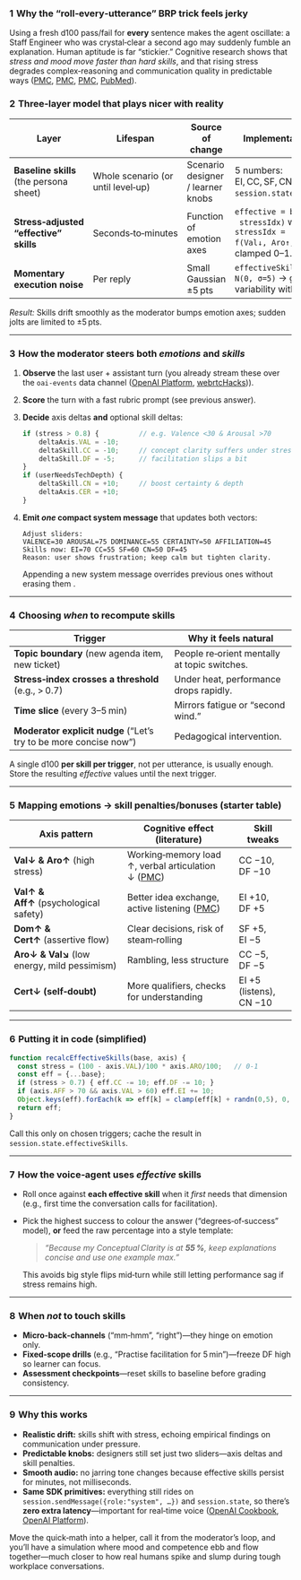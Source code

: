 ### 1  Why the “roll‑every‑utterance” BRP trick feels jerky

Using a fresh d100 pass/fail for **every** sentence makes the agent oscillate: a Staff Engineer who was crystal‑clear a second ago may suddenly fumble an explanation. Human aptitude is far “stickier.” Cognitive research shows that *stress and mood move faster than hard skills*, and that rising stress degrades complex‑reasoning and communication quality in predictable ways ([PMC][1], [PMC][2], [PMC][3], [PubMed][4]).

### 2  Three‑layer model that plays nicer with reality

| Layer                                   | Lifespan                           | Source of change                  | Implementation sketch                                                                            |
| --------------------------------------- | ---------------------------------- | --------------------------------- | ------------------------------------------------------------------------------------------------ |
| **Baseline skills** (the persona sheet) | Whole scenario (or until level‑up) | Scenario designer / learner knobs | 5 numbers: EI, CC, SF, CN, DF. Store in `session.state.skills`.                                  |
| **Stress‑adjusted “effective” skills**  | Seconds‑to‑minutes                 | Function of emotion axes          | `effective = base * (1 – stressIdx)` where `stressIdx = f(Val↓, Aro↑, Dom↑, Aff↓)`, clamped 0–1. |
| **Momentary execution noise**           | Per reply                          | Small Gaussian ±5 pts             | `effectiveSkill += N(0, σ=5)` → gentle variability without flip‑flop.                            |

*Result:* Skills drift smoothly as the moderator bumps emotion axes; sudden jolts are limited to ±5 pts.

---

### 3  How the moderator steers both *emotions* and *skills*

1. **Observe** the last user + assistant turn (you already stream these over the `oai-events` data channel ([OpenAI Platform][5], [webrtcHacks][6])).

2. **Score** the turn with a fast rubric prompt (see previous answer).

3. **Decide** axis deltas **and** optional skill deltas:

   ```ts
   if (stress > 0.8) {          // e.g. Valence <30 & Arousal >70
       deltaAxis.VAL = -10;
       deltaSkill.CC = -10;     // concept clarity suffers under stress
       deltaSkill.DF = -5;      // facilitation slips a bit
   }
   if (userNeedsTechDepth) {
       deltaSkill.CN = +10;     // boost certainty & depth
       deltaAxis.CER = +10;
   }
   ```

4. **Emit *one* compact system message** that updates both vectors:

   ```
   Adjust sliders:
   VALENCE=30 AROUSAL=75 DOMINANCE=55 CERTAINTY=50 AFFILIATION=45
   Skills now: EI=70 CC=55 SF=60 CN=50 DF=45
   Reason: user shows frustration; keep calm but tighten clarity.
   ```

   Appending a new system message overrides previous ones without erasing them .

---

### 4  Choosing *when* to recompute skills

| Trigger                                                           | Why it feels natural                         |
| ----------------------------------------------------------------- | -------------------------------------------- |
| **Topic boundary** (new agenda item, new ticket)                  | People re‑orient mentally at topic switches. |
| **Stress‑index crosses a threshold** (e.g., > 0.7)                | Under heat, performance drops rapidly.       |
| **Time slice** (every 3–5 min)                                    | Mirrors fatigue or “second wind.”            |
| **Moderator explicit nudge** (“Let’s try to be more concise now”) | Pedagogical intervention.                    |

A single d100 **per skill per trigger**, not per utterance, is usually enough. Store the resulting *effective* values until the next trigger.

---

### 5  Mapping emotions → skill penalties/bonuses (starter table)

| Axis pattern                                 | Cognitive effect (literature)                           | Skill tweaks            |
| -------------------------------------------- | ------------------------------------------------------- | ----------------------- |
| **Val↓ & Aro↑** (high stress)                | Working‑memory load ↑, verbal articulation ↓ ([PMC][3]) | CC −10, DF −10          |
| **Val↑ & Aff↑** (psychological safety)       | Better idea exchange, active listening ([PMC][7])       | EI +10, DF +5           |
| **Dom↑ & Cert↑** (assertive flow)            | Clear decisions, risk of steam‑rolling                  | SF +5, EI −5            |
| **Aro↓ & Val↘** (low energy, mild pessimism) | Rambling, less structure                                | CC −5, DF −5            |
| **Cert↓ (self‑doubt)**                       | More qualifiers, checks for understanding               | EI +5 (listens), CN −10 |

---

### 6  Putting it in code (simplified)

```ts
function recalcEffectiveSkills(base, axis) {
  const stress = (100 - axis.VAL)/100 * axis.ARO/100;   // 0‑1
  const eff = {...base};
  if (stress > 0.7) { eff.CC -= 10; eff.DF -= 10; }
  if (axis.AFF > 70 && axis.VAL > 60) eff.EI += 10;
  Object.keys(eff).forEach(k => eff[k] = clamp(eff[k] + randn(0,5), 0, 100));
  return eff;
}
```

Call this only on chosen triggers; cache the result in `session.state.effectiveSkills`.

---

### 7  How the voice‑agent uses *effective* skills

* Roll once against **each effective skill** when it *first* needs that dimension (e.g., first time the conversation calls for facilitation).
* Pick the highest success to colour the answer (“degrees‑of‑success” model), **or** feed the raw percentage into a style template:

  > *“Because my *Conceptual Clarity* is at **55 %**, keep explanations concise and use one example max.”*

  This avoids big style flips mid‑turn while still letting performance sag if stress remains high.

---

### 8  When *not* to touch skills

* **Micro‑back‑channels** (“mm‑hmm”, “right”)—they hinge on emotion only.
* **Fixed­‑scope drills** (e.g., “Practise facilitation for 5 min”)—freeze DF high so learner can focus.
* **Assessment checkpoints**—reset skills to baseline before grading consistency.

---

### 9  Why this works

* **Realistic drift:** skills shift with stress, echoing empirical findings on communication under pressure.
* **Predictable knobs:** designers still set just two sliders—axis deltas and skill penalties.
* **Smooth audio:** no jarring tone changes because effective skills persist for minutes, not milliseconds.
* **Same SDK primitives:** everything still rides on `session.sendMessage({role:"system", …})` and `session.state`, so there’s **zero extra latency**—important for real‑time voice ([OpenAI Cookbook][8], [OpenAI Platform][5]).

Move the quick‑math into a helper, call it from the moderator’s loop, and you’ll have a simulation where mood and competence ebb and flow together—much closer to how real humans spike and slump during tough workplace conversations.

[1]: https://pmc.ncbi.nlm.nih.gov/articles/PMC12242891/?utm_source=chatgpt.com "Improving breaking bad news communication skills through stress ..."
[2]: https://pmc.ncbi.nlm.nih.gov/articles/PMC8608119/?utm_source=chatgpt.com "Anxiety Effect on Communication Skills in Nursing Supervisors"
[3]: https://pmc.ncbi.nlm.nih.gov/articles/PMC10298416/?utm_source=chatgpt.com "Influence of Stress and Emotions in the Learning Process"
[4]: https://pubmed.ncbi.nlm.nih.gov/36625564/?utm_source=chatgpt.com "Team Stress and Its Impact on Interprofessional Teams: A Narrative ..."
[5]: https://platform.openai.com/docs/guides/voice-agents?utm_source=chatgpt.com "Voice agents - OpenAI API"
[6]: https://webrtchacks.com/the-unofficial-guide-to-openai-realtime-webrtc-api/?utm_source=chatgpt.com "The Unofficial Guide to OpenAI Realtime WebRTC API - webrtcHacks"
[7]: https://pmc.ncbi.nlm.nih.gov/articles/PMC8361146/?utm_source=chatgpt.com "Leadership communication, stress, and burnout among frontline ..."
[8]: https://cookbook.openai.com/examples/voice_solutions/steering_tts?utm_source=chatgpt.com "Steering Text-to-Speech for more dynamic audio generation"
